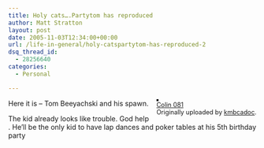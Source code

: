 ```yaml
---
title: Holy cats….Partytom has reproduced
author: Matt Stratton
layout: post
date: 2005-11-03T12:34:00+00:00
url: /life-in-general/holy-catspartytom-has-reproduced-2
dsq_thread_id:
  - 28256640
categories:
  - Personal

---
```

<div style="float:right;margin-left:10px;margin-bottom:10px;">
  <a href="http://www.flickr.com/photos/20436130@N00/59408667/" title="photo sharing"><img src="http://static.flickr.com/27/59408667_36b529e648_m.jpg" alt="" style="border:solid 2px #000000;" /></a> <br /> <span style="font-size:.9em;margin-top:0;"> <a href="http://www.flickr.com/photos/20436130@N00/59408667/">Colin 081</a> <br /> Originally uploaded by <a href="http://www.flickr.com/people/20436130@N00/">kmbcadoc</a>. </span>
</div>

Here it is &#8211; Tom Beeyachski and his spawn. 

The kid already looks like trouble. God help . He&#8217;ll be the only kid to have lap dances and poker tables at his 5th birthday party